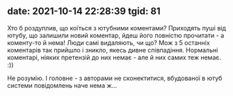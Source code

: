 date: 2021-10-14 22:28:39
tgid: 81
----

Хто б роздуплив, що коїться з ютубними коментами? Приходять пуші від ютубу, що залишили новий коментар, йдеш його повністю прочитати - а коменту-то й нема! Люди самі видаляють, чи що? Мож з 5 останніх коментарів так прийшло і зникло, якесь дивне співпадіння. Нормальні коментарі, ніяких претензій до них немає - але й них самих теж немає. :))

Не розумію. І головне - з авторами не сконектитися, вбудованої в ютуб системи повідомлень наче нема ж…